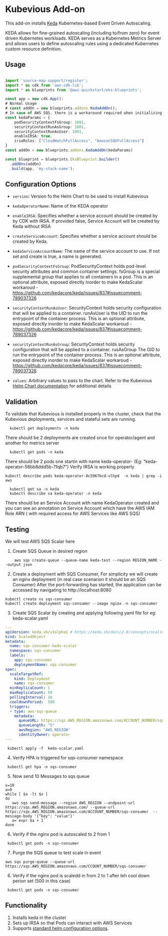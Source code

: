 # Kubevious Add-on

This add-on installs [Keda](https://github.com/kedacore/keda) Kubernetes-based Event Driven Autoscaling.

KEDA allows for fine-grained autoscaling (including to/from zero) for event driven Kubernetes workloads. KEDA serves as a Kubernetes Metrics Server and allows users to define autoscaling rules using a dedicated Kubernetes custom resource definition.

## Usage

```typescript

import 'source-map-support/register';
import * as cdk from 'aws-cdk-lib';
import * as blueprints from '@aws-quickstart/eks-blueprints';

const app = new cdk.App();
# Normal Usage
# const addOn = new blueprints.addons.KedaAddOn();
# In case of AWS SQS, there is a workaround required when initializing keda (Please refer https://github.com/kedacore/keda/issues/837#issuecomment-789037326 )
const kedaParams = {
    podSecurityContextFsGroup: 1001,
    securityContextRunAsGroup: 1001,
    securityContextRunAsUser: 1001,
    enableIRSA: true,
    irsaRoles: ["CloudWatchFullAccess", "AmazonSQSFullAccess"]
}
const addOn = new blueprints.addons.KedaAddOn(kedaParams)

const blueprint = blueprints.EksBlueprint.builder()
  .addOns(addOn)
  .build(app, 'my-stack-name');
```

## Configuration Options

- `version`: Version fo the Helm Chart to be used to install Kubevious
- `kedaOperatorName`: Name of the KEDA operator
- `enableIRSA`: Specifies whether a service account should be created by by CDK with IRSA. If provided false, Service Account will be created by Keda without IRSA
- `createServiceAccount`: Specifies whether a service account should be created by Keda. 
- `kedaServiceAccountName`: The name of the service account to use. If not set and create is true, a name is generated.
- `podSecurityContextFsGroup`: PodSecurityContext holds pod-level security attributes and common container settings. fsGroup is a special supplemental group that applies to all containers in a pod. This is an optional attribute, exposed directly inorder to make KedaScalar workaroud - https://github.com/kedacore/keda/issues/837#issuecomment-789037326
- `securityContextRunAsUser`: SecurityContext holds security configuration that will be applied to a container. runAsUser is the UID to run the entrypoint of the container process. This is an optional attribute, exposed directly inorder to make KedaScalar workaroud - https://github.com/kedacore/keda/issues/837#issuecomment-789037326
- `securityContextRunAsGroup`: SecurityContext holds security configuration that will be applied to a container. rusAsGroup The GID to run the entrypoint of the container process. This is an optional attribute, exposed directly inorder to make KedaScalar workaroud - https://github.com/kedacore/keda/issues/837#issuecomment-789037326

- `values`: Arbitrary values to pass to the chart. Refer to the Kubevious [Helm Chart documentation](https://github.com/kubevious/helm) for additional details

## Validation

To validate that Kubevious is installed properly in the cluster, check that the Kubevious deployments,
services and stateful sets are running.

```shell
  kubectl get deployments -n keda  
```
There should be 2 deployments are created once for operator/agent and another for metrics server

```shell
  kubectl get pods -n keda  
```
There should be 2 pods one startin with name keda-operator- (Eg: "keda-operator-56bb8ddd5b-7fqb7")
Verify IRSA is working properly
```shell
kubectl describe pods keda-operator-8c5967bcd-vlhpd  -n keda | grep -i aws  
```

```shell
  kubectl get sa -n keda
  kubectl describe sa keda-operator -n keda  
```
There should be an Service Account with name KedaOperator created and you can see an annotation on Service Account which have the AWS IAM Role ARN ( with required access for AWS Services like AWS SQS)

## Testing

We will test AWS SQS Scalar here
1) Create SQS Queue in desired region
```shell
    aws sqs create-queue --queue-name keda-test --region REGION_NAME --output json
```
2) Create a deployment with SQS Consumer, For simplicity we will create an nginx deployment (in real case scenarion it should be an SQS Consumer)
After the port-forwarding has started, the application can be accessed by navigating to http://localhost:8080
```shell
kubectl create ns sqs-consumer
kubectl create deployment sqs-consumer --image nginx -n sqs-consumer
```
3) Create SQS Scalar by creating and applying following yaml file for eg: keda-scalar.yaml
```yaml
---
apiVersion: keda.sh/v1alpha1 # https://keda.sh/docs/2.0/concepts/scaling-deployments/
kind: ScaledObject
metadata:
  name: sqs-consumer-keda-scaler
  namespace: sqs-consumer
  labels:
    app: sqs-consumer
    deploymentName: sqs-consumer
spec:
  scaleTargetRef:
    kind: Deployment
    name: sqs-consumer
  minReplicaCount: 1
  maxReplicaCount: 50
  pollingInterval: 10
  cooldownPeriod:  500
  triggers:
  - type: aws-sqs-queue
    metadata:
      queueURL: https://sqs.AWS_REGION.amazonaws.com/ACCOUNT_NUMBER/sqs-consumer
      queueLength: "5"
      awsRegion: "AWS_REGION"
      identityOwner: operator
---
```
```shell
 kubectl apply -f  keda-scalar.yaml
```
4) Verify HPA is triggered for sqs-consumer namespace
```shell
 kubectl get hpa -n sqs-consumer
```
5) Now send 10 Messages to sqs queue
```shell
x=10
a=0
while [ $a -lt $x ]
do
   aws sqs send-message --region AWS_REGION --endpoint-url https://sqs.AWS_REGION.amazonaws.com/ --queue-url https://sqs.AWS_REGION.amazonaws.com/ACCOUNT_NUMBER/sqs-consumer  --message-body '{"key": "value"}'
   a=`expr $a + 1`
done

```
6) Verify if the nginx pod is autoscaled to 2 from 1
```shell
 kubectl get pods -n sqs-consumer
```
7) Purge the SQS queue to test scale in event
```shell
aws sqs purge-queue --queue-url https://sqs.AWS_REGION.amazonaws.com/CCOUNT_NUMBER/sqs-consumer  
```
6) Verify if the nginx pod is scaledd in from 2 to 1 after teh cool down perion set (500 in this case)
```shell
 kubectl get pods -n sqs-consumer
```
## Functionality

1. Installs keda in the cluster
2. Sets up IRSA so that Pods can interact with AWS Services
3. Supports [standard helm configuration options](./index.md#standard-helm-add-on-configuration-options).